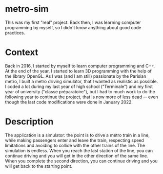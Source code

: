 # metro-sim
This was my first "real" project. Back then, I was learning computer programming by myself, so I didn't know anything about good code practices.

# Context
Back in 2016, I started by myself to learn computer programming and C++. At the end of the year, I started to learn 3D programming with the help of the library OpenGL.
As I was (and I am still) passionate by the Parisian metro, I built a metro driving simulator, that I wanted as realistic as possible. I coded a lot during my last year of high school ("Terminale") and my first year of university ("classe préparatoire"), but I had to much work to do the following year to continue the project, that is now more of less dead -- even though the last code modifications were done in January 2022.

# Description
The application is a simulator: the point is to drive a metro train in a line, while making passengers enter and leave the train, respecting speed limitations and avoiding to collide with the other trains of the line.
The simulation is endless. When you reach the last station of the line, you can continue driving and you will get in the other direction of the same line. When you complete the second direction, you can continue driving and you will get back to the starting point.
